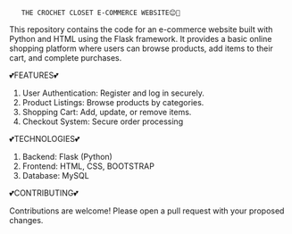        THE CROCHET CLOSET E-COMMERCE WEBSITE😊🛒

This repository contains the code for an e-commerce website built with Python and HTML using the Flask framework. It provides a basic online shopping platform where users can browse products, add items to their cart, and complete purchases.


💕FEATURES💕

1. User Authentication: Register and log in securely.
2. Product Listings: Browse products by categories.
3. Shopping Cart: Add, update, or remove items.
4. Checkout System: Secure order processing

💕TECHNOLOGIES💕

1. Backend: Flask (Python)
2. Frontend: HTML, CSS, BOOTSTRAP
3. Database: MySQL


💕CONTRIBUTING💕

Contributions are welcome! Please open a pull request with your proposed changes.
